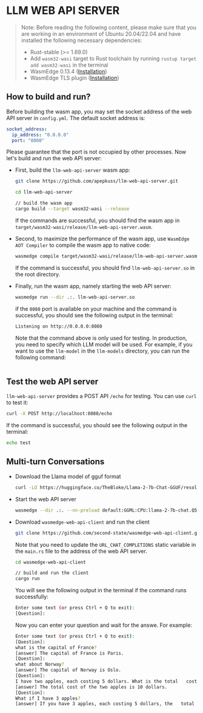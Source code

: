# LLM WEB API SERVER

> Note: Before reading the following content, please make sure that you are working in an environment of Ubuntu 20.04/22.04 and have installed the following necessary dependencies:
>
> * Rust-stable (>= 1.69.0)
> * Add `wasm32-wasi` target to Rust toolchain by running `rustup target add wasm32-wasi` in the terminal
> * WasmEdge 0.13.4 ([Installation](https://wasmedge.org/docs/start/install#generic-linux-and-macos))
> * WasmEdge TLS plugin ([Installation](https://wasmedge.org/docs/start/install#tls-plug-in))

## How to build and run?

Before building the wasm app, you may set the socket address of the web API server in `config.yml`. The default socket address is:

```yaml
socket_address:
  ip_address: "0.0.0.0"
  port: "8080"
```

Please guarantee that the port is not occupied by other processes. Now let's build and run the web API server:

* First, build the `llm-web-api-server` wasm app:

    ```bash
    git clone https://github.com/apepkuss/llm-web-api-server.git

    cd llm-web-api-server

    // build the wasm app
    cargo build --target wasm32-wasi --release
    ```

    If the commands are successful, you should find the wasm app in `target/wasm32-wasi/release/llm-web-api-server.wasm`.

* Second, to maximize the performance of the wasm app, use `WasmEdge AOT Compiler` to compile the wasm app to native code:

    ```bash
    wasmedge compile target/wasm32-wasi/release/llm-web-api-server.wasm llm-web-api-server.so
    ```

    If the command is successful, you should find `llm-web-api-server.so` in the root directory.

* Finally, run the wasm app, namely starting the web API server:

    ```bash
    wasmedge run --dir .:. llm-web-api-server.so
    ```

    if the `8080` port is available on your machine and the command is successful, you should see the following output in the terminal:

    ```bash
    Listening on http://0.0.0.0:8080
    ```
    
    Note that the command above is only used for testing. In production, you need to specify which LLM model will be used. For example, if you want to use the `llm-model` in the `llm-models` directory, you can run the following command:
    
    ```bash

## Test the web API server

`llm-web-api-server` provides a POST API `/echo` for testing. You can use `curl` to test it:

```bash
curl -X POST http://localhost:8080/echo
```

If the command is successful, you should see the following output in the terminal:

```bash
echo test
```

## Multi-turn Conversations

* Download the Llama model of gguf format

  ```bash
  curl -LO https://huggingface.co/TheBloke/Llama-2-7b-Chat-GGUF/resolve/main/llama-2-7b-chat.Q5_K_M.gguf
  ```

* Start the web API server

  ```bash
  wasmedge --dir .:. --nn-preload default:GGML:CPU:llama-2-7b-chat.Q5_K_M.gguf llm-web-api-server.so default
  ```

* Download `wasmedge-web-api-client` and run the client

  ```bash
  git clone https://github.com/second-state/wasmedge-web-api-client.git
  ```

  Note that you need to update the `URL_CHAT_COMPLETIONS` static variable in the `main.rs` file to the address of the web API server.

  ```bash
  cd wasmedge-web-api-client

  // build and run the client
  cargo run
  ```
  
  You will see the following output in the terminal if the command runs successfully:
  
  ```bash
  Enter some text (or press Ctrl + Q to exit):
  [Question]:
  ```

  Now you can enter your question and wait for the answe. For example:

  ```bash
  Enter some text (or press Ctrl + Q to exit):
  [Question]:
  what is the capital of France?
  [answer] The capital of France is Paris.
  [Question]:
  what about Norway?
  [answer] The capital of Norway is Oslo.
  [Question]:
  I have two apples, each costing 5 dollars. What is the total   cost of these apples?
  [answer] The total cost of the two apples is 10 dollars.
  [Question]:
  What if I have 3 apples?
  [answer] If you have 3 apples, each costing 5 dollars, the   total cost of the apples is 15 dollars.
  ```
